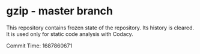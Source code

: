 # gzip - master branch

This repository contains frozen state of the repository.
Its history is cleared. It is used only for static code
analysis with Codacy.

Commit Time: 1687860671